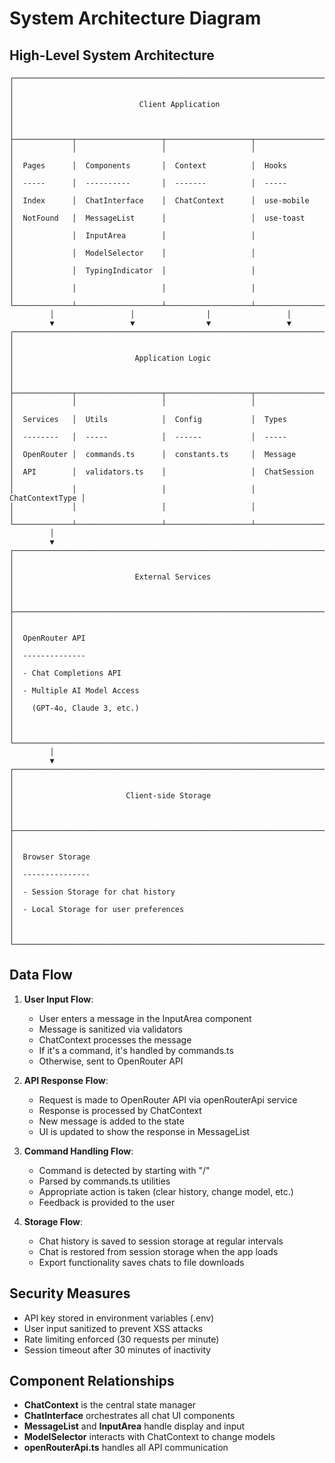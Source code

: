 
# System Architecture Diagram

## High-Level System Architecture

```
┌─────────────────────────────────────────────────────────────────────────┐
│                                                                         │
│                            Client Application                           │
│                                                                         │
├─────────────┬───────────────────┬───────────────────┬──────────────────┤
│             │                   │                   │                  │
│  Pages      │  Components       │  Context          │  Hooks           │
│  -----      │  ----------       │  -------          │  -----           │
│  Index      │  ChatInterface    │  ChatContext      │  use-mobile      │
│  NotFound   │  MessageList      │                   │  use-toast       │
│             │  InputArea        │                   │                  │
│             │  ModelSelector    │                   │                  │
│             │  TypingIndicator  │                   │                  │
│             │                   │                   │                  │
└─────────────┴───────────────────┴───────────────────┴──────────────────┘
         │                 │                │                 │
         ▼                 ▼                ▼                 ▼
┌─────────────────────────────────────────────────────────────────────────┐
│                                                                         │
│                           Application Logic                             │
│                                                                         │
├─────────────┬───────────────────┬───────────────────┬──────────────────┤
│             │                   │                   │                  │
│  Services   │  Utils            │  Config           │  Types           │
│  --------   │  -----            │  ------           │  -----           │
│  OpenRouter │  commands.ts      │  constants.ts     │  Message         │
│  API        │  validators.ts    │                   │  ChatSession     │
│             │                   │                   │  ChatContextType │
│             │                   │                   │                  │
└─────────────┴───────────────────┴───────────────────┴──────────────────┘
         │
         ▼
┌─────────────────────────────────────────────────────────────────────────┐
│                                                                         │
│                           External Services                             │
│                                                                         │
├─────────────────────────────────────────────────────────────────────────┤
│                                                                         │
│  OpenRouter API                                                         │
│  --------------                                                         │
│  - Chat Completions API                                                 │
│  - Multiple AI Model Access                                             │
│    (GPT-4o, Claude 3, etc.)                                             │
│                                                                         │
└─────────────────────────────────────────────────────────────────────────┘
         │
         ▼
┌─────────────────────────────────────────────────────────────────────────┐
│                                                                         │
│                         Client-side Storage                             │
│                                                                         │
├─────────────────────────────────────────────────────────────────────────┤
│                                                                         │
│  Browser Storage                                                        │
│  ---------------                                                        │
│  - Session Storage for chat history                                     │
│  - Local Storage for user preferences                                   │
│                                                                         │
└─────────────────────────────────────────────────────────────────────────┘
```

## Data Flow

1. **User Input Flow**:
   - User enters a message in the InputArea component
   - Message is sanitized via validators
   - ChatContext processes the message
   - If it's a command, it's handled by commands.ts
   - Otherwise, sent to OpenRouter API

2. **API Response Flow**:
   - Request is made to OpenRouter API via openRouterApi service
   - Response is processed by ChatContext
   - New message is added to the state
   - UI is updated to show the response in MessageList

3. **Command Handling Flow**:
   - Command is detected by starting with "/"
   - Parsed by commands.ts utilities
   - Appropriate action is taken (clear history, change model, etc.)
   - Feedback is provided to the user

4. **Storage Flow**:
   - Chat history is saved to session storage at regular intervals
   - Chat is restored from session storage when the app loads
   - Export functionality saves chats to file downloads

## Security Measures

- API key stored in environment variables (.env)
- User input sanitized to prevent XSS attacks
- Rate limiting enforced (30 requests per minute)
- Session timeout after 30 minutes of inactivity

## Component Relationships

- **ChatContext** is the central state manager
- **ChatInterface** orchestrates all chat UI components
- **MessageList** and **InputArea** handle display and input
- **ModelSelector** interacts with ChatContext to change models
- **openRouterApi.ts** handles all API communication
